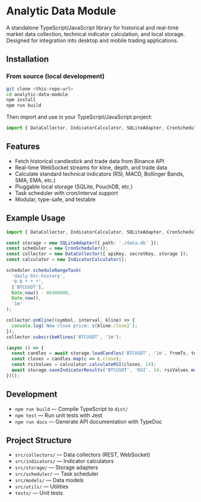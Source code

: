 # Analytic Data Module

A standalone TypeScript/JavaScript library for historical and real-time market data collection, technical indicator calculation, and local storage. Designed for integration into desktop and mobile trading applications.

## Installation

### From source (local development)
```sh
git clone <this-repo-url>
cd analytic-data-module
npm install
npm run build
```

Then import and use in your TypeScript/JavaScript project:
```ts
import { DataCollector, IndicatorCalculator, SQLiteAdapter, CronScheduler } from 'analytic-data-module';
```

## Features
- Fetch historical candlestick and trade data from Binance API
- Real-time WebSocket streams for kline, depth, and trade data
- Calculate standard technical indicators (RSI, MACD, Bollinger Bands, SMA, EMA, etc.)
- Pluggable local storage (SQLite, PouchDB, etc.)
- Task scheduler with cron/interval support
- Modular, type-safe, and testable

## Example Usage
```ts
import { DataCollector, IndicatorCalculator, SQLiteAdapter, CronScheduler } from 'crypto-data-lib';

const storage = new SQLiteAdapter({ path: './data.db' });
const scheduler = new CronScheduler();
const collector = new DataCollector({ apiKey, secretKey, storage });
const calculator = new IndicatorCalculator();

scheduler.scheduleRangeTask(
  'daily-btc-history',
  '0 0 * * *',
  ['BTCUSDT'],
  Date.now() - 86400000,
  Date.now(),
  '1m'
);

collector.onKline((symbol, interval, kline) => {
  console.log(`New close price: ${kline.close}`);
});
collector.subscribeKlines('BTCUSDT', '1m');

(async () => {
  const candles = await storage.loadCandles('BTCUSDT', '1m', fromTs, toTs);
  const closes = candles.map(c => c.close);
  const rsiValues = calculator.calculateRSI(closes, 14);
  await storage.saveIndicatorResults('BTCUSDT', 'RSI', 14, rsiValues.map((v, idx) => ({ timestamp: candles[idx].openTime, value: v })));
})();
```

## Development
- `npm run build` — Compile TypeScript to `dist/`
- `npm test` — Run unit tests with Jest
- `npm run docs` — Generate API documentation with TypeDoc

## Project Structure
- `src/collectors/` — Data collectors (REST, WebSocket)
- `src/indicators/` — Indicator calculators
- `src/storage/` — Storage adapters
- `src/scheduler/` — Task scheduler
- `src/models/` — Data models
- `src/utils/` — Utilities
- `tests/` — Unit tests 